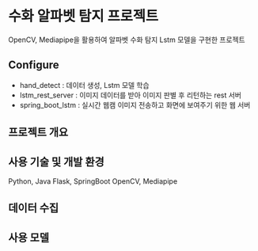 # 수화 알파벳 탐지 프로젝트
  OpenCV, Mediapipe을 활용하여 알파벳 수화 탐지 Lstm 모델을 구현한 프로젝트

## Configure
- hand_detect : 데이터 생성, Lstm 모델 학습
- lstm_rest_server : 이미지 데이터를 받아 이미지 판별 후 리턴하는 rest 서버
- spring_boot_lstm : 실시간 웹캠 이미지 전송하고 화면에 보여주기 위한 웹 서버

## 프로젝트 개요

## 사용 기술 및 개발 환경 
Python, Java
Flask, SpringBoot
OpenCV, Mediapipe

## 데이터 수집

## 사용 모델
